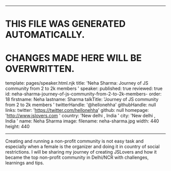 ----

# THIS FILE WAS GENERATED AUTOMATICALLY.
# CHANGES MADE HERE WILL BE OVERWRITTEN.

template: pages/speaker.html.njk
title: 'Neha Sharma: Journey of JS community from 2 to 2k members '
speaker:
  published: true
  reviewed: true
  id: neha-sharma-journey-of-js-community-from-2-to-2k-members-
  order: 18
  firstname: Neha
  lastname: Sharma
  talkTitle: 'Journey of JS community from 2 to 2k members '
  twitterHandle: '@hellonehha'
  githubHandle: null
  links:
    twitter: 'https://twitter.com/hellonehha'
    github: null
    homepage: 'http://www.jslovers.com '
  country: 'New delhi , India '
  city: 'New delhi , India '
  name: Neha Sharma
  image:
    filename: neha-sharma.jpg
    width: 440
    height: 440

----

Creating and running a non-profit community is not easy task and especially
when a female is the organizer and doing it in country of social restrictions.
I will be sharing my journey of creating JSLovers and how it became the top
non-profit community in Delhi/NCR with challenges, learnings and tips. 
